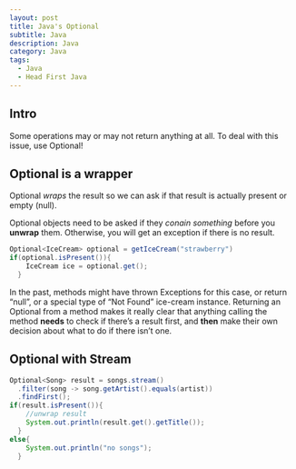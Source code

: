 ```yaml
---
layout: post
title: Java's Optional
subtitle: Java 
description: Java
category: Java
tags:
  - Java
  - Head First Java
---
```

## Intro
Some operations may or may not return anything at all. To deal
with this issue, use Optional!

## Optional is a wrapper
Optional *wraps* the result so we can ask if that result is actually
present or empty (null).

Optional objects need to be asked if they *conain something* before
you **unwrap** them. Otherwise, you will get an exception if there
is no result.

```java
Optional<IceCream> optional = getIceCream("strawberry")
if(optional.isPresent()){
    IceCream ice = optional.get();
  }
```
In the past, methods might have thrown Exceptions for this case, or return
“null”, or a special type of “Not Found” ice-cream instance. Returning an
Optional from a method makes it really clear that anything calling the method
**needs** to check if there’s a result first, and **then** make their own decision
about what to do if there isn’t one.

## Optional with Stream
```java
Optional<Song> result = songs.stream()
  .filter(song -> song.getArtist().equals(artist))
  .findFirst();
if(result.isPresent()){
    //unwrap result
    System.out.println(result.get().getTitle());
  }
else{
    System.out.println("no songs");
  }
```
